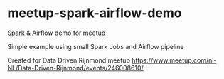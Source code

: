 # meetup-spark-airflow-demo
Spark &amp; Airflow demo for meetup

Simple example using small Spark Jobs and Airflow pipeline 

Created for Data Driven Rijnmond meetup https://www.meetup.com/nl-NL/Data-Driven-Rijnmond/events/246008610/

